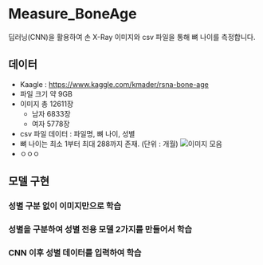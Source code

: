 # Measure_BoneAge
딥러닝(CNN)을 활용하여 손 X-Ray 이미지와 csv 파일을 통해 뼈 나이를 측정합니다.

## 데이터
- Kaagle : https://www.kaggle.com/kmader/rsna-bone-age
- 파일 크기 약 9GB
- 이미지 총 12611장
  - 남자 6833장
  - 여자 5778장
- csv 파일 데이터 : 파일명, 뼈 나이, 성별
- 뼈 나이는 최소 1부터 최대 288까지 존재. (단위 : 개월)
  ![이미지 모음](https://user-images.githubusercontent.com/37574274/91641383-eea77a00-ea5e-11ea-8e4a-15ba9ebb1d88.png)
- ㅇㅇㅇ


## 모델 구현

### 성별 구분 없이 이미지만으로 학습

### 성별을 구분하여 성별 전용 모델 2가지를 만들어서 학습

### CNN 이후 성별 데이터를 입력하여 학습
